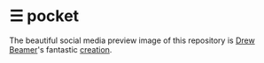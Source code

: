 # ☰ pocket

The beautiful social media preview image of this repository is [Drew Beamer](https://unsplash.com/@drew_beamer)'s fantastic [creation](https://unsplash.com/photos/Vc1pJfvoQvY).
